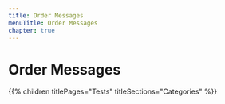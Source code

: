 ```yaml
---
title: Order Messages
menuTitle: Order Messages
chapter: true
---
```


# Order Messages

{{% children titlePages="Tests" titleSections="Categories" %}}
